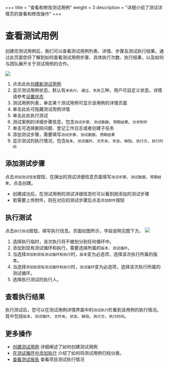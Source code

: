 +++
title = "查看和修改测试用例"
weight = 3
description = "详细介绍了测试详情页的查看和修改操作"
+++

# 查看测试用例

创建完测试用例后，我们可以查看测试用例列表、详情、步骤及测试执行结果。通过此页面您将了解到如何查看测试用例步骤、具体执行次数、执行结果，以及如何与团队展开关于测试用例的合作。

![](/img/docs/user-guide/test-management/case-management/case-detail.jpg)

1. 点击此处[创建新测试用例](../create-case)
1. 显示测试用例状态，默认有`未执行`、`通过`、`失败`三种，用户可自定义状态，详情请参考[设置状态](../../setting)
1. 测试用例列表，单击某个测试用例可显示该用例的详情页面
1. 单击此处可隐藏测试用例详情
1. 单击此处执行测试
1. 测试案例的详细步骤信息，包含`测试步骤`、`测试数据`、`预期结果`、`分步附件`
1. 单击可选择删除问题、登记工作日志或者创建子任务
1. 添加测试步骤，需要填写`测试步骤`、`测试数据`、`预期结果`
1. 显示测试的执行情况，包含`版本`、`测试循环`、`文件夹`、`状态`、`缺陷`、`执行方`、`执行时间`

## 添加测试步骤

点击`添加测试信息`按钮，在弹出的测试详细信息页面填写`测试步骤`、`测试数据`、`预期结果`，点击创建。

- 创建成功后，在测试用例的测试详细信息栏可以看到刚添加的测试步骤
- 若需要上传附件，则在对应的测试步骤后点击`添加附件`按钮

## 执行测试

点击`执行测试`按钮，填写执行信息。页面如图所示，字段说明见图下方。
![](/img/docs/user-guide/test-management/case-management/execute-case.jpg)

1. 选择执行临时，该次执行将不被划分到任何循环中。
1. 添加到现有测试循环和执行，需要选择所属的`版本`、`测试循环`。
1. 当选择`添加到现有测试循环和执行`时，`版本`变为必选项，选择该次执行所属的版本。
1. 当选择`添加到现有测试循环和执行`时，`测试循环`变为必选项，选择该次执行所属的测试循环。
1. 选择执行测试的执行人。

## 查看执行结果

执行测试后，您可以在测试用例详情界面中的`测试执行`栏看到该用例的执行情况。其中包括`版本`、`测试循环`、`文件夹`、`状态`、`缺陷`、`执行方`、`执行时间`。

## 更多操作

- [创建测试用例](../create-case) 详细阐述了如何创建测试用例
- [在测试循环中添加执行](../../test-cycle/add-execution) 介绍了如何将测试用例归档分类。
- [查看测试报告](../../test-report/) 查看项目测试执行情况